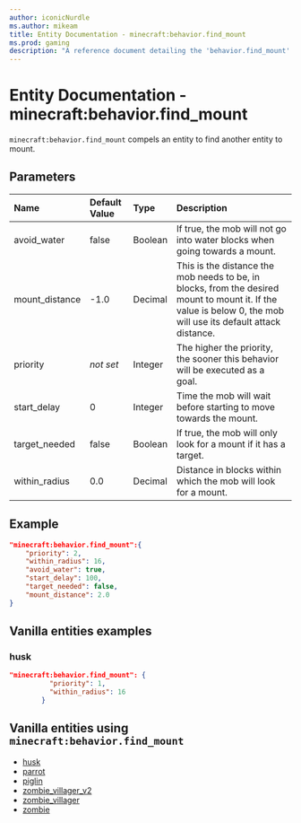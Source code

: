 ```yaml
---
author: iconicNurdle
ms.author: mikeam
title: Entity Documentation - minecraft:behavior.find_mount
ms.prod: gaming
description: "A reference document detailing the 'behavior.find_mount' entity goal"
---
```


# Entity Documentation - minecraft:behavior.find_mount

`minecraft:behavior.find_mount` compels an entity to find another entity to mount.

## Parameters

|Name |Default Value  |Type  |Description  |
|:----------|:----------|:----------|:----------|
|avoid_water| false| Boolean|  If true, the mob will not go into water blocks when going towards a mount. |
|mount_distance| -1.0| Decimal|  This is the distance the mob needs to be, in blocks, from the desired mount to mount it. If the value is below 0, the mob will use its default attack distance. |
|priority|*not set*|Integer|The higher the priority, the sooner this behavior will be executed as a goal.|
|start_delay| 0| Integer|  Time the mob will wait before starting to move towards the mount. |
|target_needed| false| Boolean|  If true, the mob will only look for a mount if it has a target. |
|within_radius| 0.0| Decimal| Distance in blocks within which the mob will look for a mount. |

## Example

```json
"minecraft:behavior.find_mount":{
    "priority": 2,
    "within_radius": 16,
    "avoid_water": true,
    "start_delay": 100,
    "target_needed": false,
    "mount_distance": 2.0
}
```

## Vanilla entities examples

### husk

```json
"minecraft:behavior.find_mount": {
          "priority": 1,
          "within_radius": 16
        }
```

## Vanilla entities using `minecraft:behavior.find_mount`

- [husk](../../../../Source/VanillaBehaviorPack_Snippets/entities/husk.md)
- [parrot](../../../../Source/VanillaBehaviorPack_Snippets/entities/parrot.md)
- [piglin](../../../../Source/VanillaBehaviorPack_Snippets/entities/piglin.md)
- [zombie_villager_v2](../../../../Source/VanillaBehaviorPack_Snippets/entities/zombie_villager_v2.md)
- [zombie_villager](../../../../Source/VanillaBehaviorPack_Snippets/entities/zombie_villager.md)
- [zombie](../../../../Source/VanillaBehaviorPack_Snippets/entities/zombie.md)
